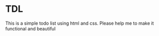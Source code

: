 # TDL
This is a simple todo list using html and css. Please help me to make it functional and beautiful

